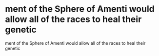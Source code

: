 # ment of the Sphere of Amenti would allow all of the races to heal their genetic

ment of the Sphere of Amenti would allow all of the races to heal their genetic